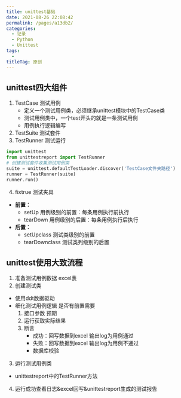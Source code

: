 ```yaml
---
title: unittest基础
date: 2021-08-26 22:08:42
permalink: /pages/a13db2/
categories:
  - 记录
  - Python
  - Unittest
tags:
  - 
titleTag: 原创
---
```


## unittest四大组件
1. TestCase  测试用例
    - 定义一个测试用例类，必须继承unittest模块中的TestCase类
    - 测试用例类中，一个test开头的就是一条测试用例
    - 用例执行逻辑编写
2. TestSuite 测试套件
3. TestRunner 测试运行
<!-- more -->
```python
import unittest
from unittestreport import TestRunner
# 创建测试套件收集测试用例类
suite = unittest.defaultTestLoader.discover('TestCase文件夹路径')
runner = TestRunner(suite)
runner.run()
```
4. fixtrue 测试夹具
- **前置：**
    - setUp 用例级别的前置：每条用例执行前执行
    - tearDown 用例级别的后置：每条用例执行后执行
- **后置：**
    - setUpclass 测试类级别的前置
    - tearDownclass 测试类列级别的后置




## unittest使用大致流程
1. 准备测试用例数据  excel表
2. 创建测试类
  - 使用ddt数据驱动
  - 细化测试用例逻辑 是否有前置需要
      1. 接口参数 预期
      2. 运行获取实际结果
      3. 断言
           - 成功：回写数据到excel 输出log为用例通过
           - 失败：回写数据到excel 输出log为用例不通过
           - 数据库校验
3. 运行测试用例类
  - unittestreport中的TestRunner方法
4. 运行成功查看日志&excel回写&unittestreport生成的测试报告